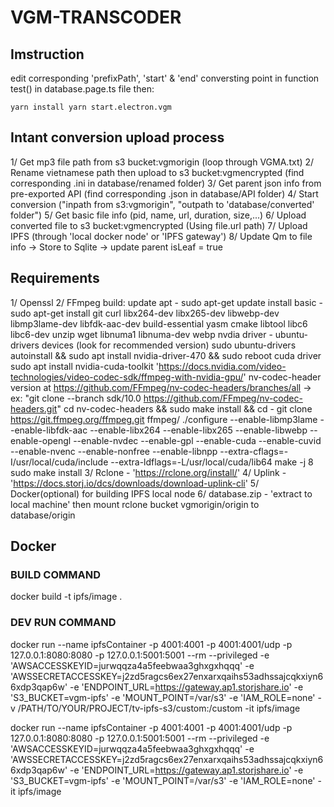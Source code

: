 # VGM-TRANSCODER

## Imstruction

edit corresponding 'prefixPath', 'start' & 'end' conversting point in function test() in database.page.ts file then:

`yarn install yarn start.electron.vgm`

## Intant conversion upload process

1/ Get mp3 file path from s3 bucket:vgmorigin (loop through VGMA.txt)
2/ Rename vietnamese path then upload to s3 bucket:vgmencrypted (find corresponding .ini in database/renamed folder)
3/ Get parent json info from pre-exported API (find corresponding .json in database/API folder)
4/ Start conversion ("inpath from s3:vgmorigin", "outpath to 'database/converted' folder")
5/ Get basic file info (pid, name, url, duration, size,...)
6/ Upload converted file to s3 bucket:vgmencrypted (Using file.url path)
7/ Upload IPFS (through 'local docker node' or 'IPFS gateway')
8/ Update Qm to file info -> Store to Sqlite -> update parent isLeaf = true

## Requirements

1/ Openssl
2/ FFmpeg build:
update apt - sudo apt-get update
install basic - sudo apt-get install git curl libx264-dev libx265-dev libwebp-dev libmp3lame-dev libfdk-aac-dev build-essential yasm cmake libtool libc6 libc6-dev unzip wget libnuma1 libnuma-dev webp
nvdia driver - ubuntu-drivers devices (look for recommended version)
sudo ubuntu-drivers autoinstall && sudo apt install nvidia-driver-470 && sudo reboot
cuda driver
sudo apt install nvidia-cuda-toolkit
'https://docs.nvidia.com/video-technologies/video-codec-sdk/ffmpeg-with-nvidia-gpu/'
nv-codec-header version at https://github.com/FFmpeg/nv-codec-headers/branches/all -> ex: "git clone --branch sdk/10.0 https://github.com/FFmpeg/nv-codec-headers.git"
cd nv-codec-headers && sudo make install && cd -
git clone https://git.ffmpeg.org/ffmpeg.git ffmpeg/
./configure --enable-libmp3lame --enable-libfdk-aac --enable-libx264 --enable-libx265 --enable-libwebp --enable-opengl --enable-nvdec --enable-gpl --enable-cuda --enable-cuvid --enable-nvenc --enable-nonfree --enable-libnpp --extra-cflags=-I/usr/local/cuda/include --extra-ldflags=-L/usr/local/cuda/lib64
make -j 8
sudo make install
3/ Rclone - 'https://rclone.org/install/'
4/ Uplink - 'https://docs.storj.io/dcs/downloads/download-uplink-cli'
5/ Docker(optional) for building IPFS local node
6/ database.zip - 'extract to local machine' then mount rclone bucket vgmorigin/origin to database/origin

## Docker

### BUILD COMMAND

docker build -t ipfs/image .

### DEV RUN COMMAND

docker run --name ipfsContainer -p 4001:4001 -p 4001:4001/udp -p 127.0.0.1:8080:8080 -p 127.0.0.1:5001:5001 --rm --privileged -e 'AWSACCESSKEYID=jurwqqza4a5feebwaa3ghxgxhqqq' -e 'AWSSECRETACCESSKEY=j2zd5ragcs6ex27enxarxqaihs53adhssajcqkxiyn66xdp3qap6w' -e 'ENDPOINT_URL=https://gateway.ap1.storjshare.io' -e 'S3_BUCKET=vgm-ipfs' -e 'MOUNT_POINT=/var/s3' -e 'IAM_ROLE=none' -v /PATH/TO/YOUR/PROJECT/tv-ipfs-s3/custom:/custom -it ipfs/image

docker run --name ipfsContainer -p 4001:4001 -p 4001:4001/udp -p 127.0.0.1:8080:8080 -p 127.0.0.1:5001:5001 --rm --privileged -e 'AWSACCESSKEYID=jurwqqza4a5feebwaa3ghxgxhqqq' -e 'AWSSECRETACCESSKEY=j2zd5ragcs6ex27enxarxqaihs53adhssajcqkxiyn66xdp3qap6w' -e 'ENDPOINT_URL=https://gateway.ap1.storjshare.io' -e 'S3_BUCKET=vgm-ipfs' -e 'MOUNT_POINT=/var/s3' -e 'IAM_ROLE=none' -it ipfs/image
